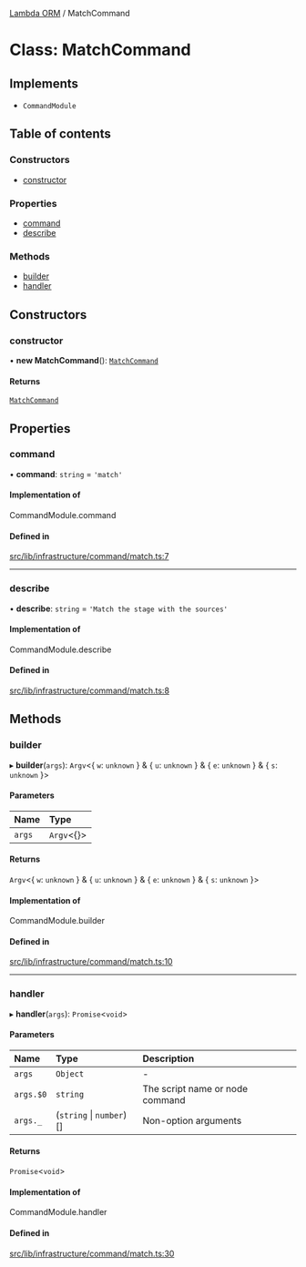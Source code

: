 [Lambda ORM](../README.md) / MatchCommand

# Class: MatchCommand

## Implements

- `CommandModule`

## Table of contents

### Constructors

- [constructor](MatchCommand.md#constructor)

### Properties

- [command](MatchCommand.md#command)
- [describe](MatchCommand.md#describe)

### Methods

- [builder](MatchCommand.md#builder)
- [handler](MatchCommand.md#handler)

## Constructors

### constructor

• **new MatchCommand**(): [`MatchCommand`](MatchCommand.md)

#### Returns

[`MatchCommand`](MatchCommand.md)

## Properties

### command

• **command**: `string` = `'match'`

#### Implementation of

CommandModule.command

#### Defined in

[src/lib/infrastructure/command/match.ts:7](https://github.com/lambda-orm/lambdaorm-cli/blob/dcf97f325baa52ff5af37395f843d59d7ba1abee/src/lib/infrastructure/command/match.ts#L7)

___

### describe

• **describe**: `string` = `'Match the stage with the sources'`

#### Implementation of

CommandModule.describe

#### Defined in

[src/lib/infrastructure/command/match.ts:8](https://github.com/lambda-orm/lambdaorm-cli/blob/dcf97f325baa52ff5af37395f843d59d7ba1abee/src/lib/infrastructure/command/match.ts#L8)

## Methods

### builder

▸ **builder**(`args`): `Argv`\<\{ `w`: `unknown`  } & \{ `u`: `unknown`  } & \{ `e`: `unknown`  } & \{ `s`: `unknown`  }\>

#### Parameters

| Name | Type |
| :------ | :------ |
| `args` | `Argv`\<{}\> |

#### Returns

`Argv`\<\{ `w`: `unknown`  } & \{ `u`: `unknown`  } & \{ `e`: `unknown`  } & \{ `s`: `unknown`  }\>

#### Implementation of

CommandModule.builder

#### Defined in

[src/lib/infrastructure/command/match.ts:10](https://github.com/lambda-orm/lambdaorm-cli/blob/dcf97f325baa52ff5af37395f843d59d7ba1abee/src/lib/infrastructure/command/match.ts#L10)

___

### handler

▸ **handler**(`args`): `Promise`\<`void`\>

#### Parameters

| Name | Type | Description |
| :------ | :------ | :------ |
| `args` | `Object` | - |
| `args.$0` | `string` | The script name or node command |
| `args._` | (`string` \| `number`)[] | Non-option arguments |

#### Returns

`Promise`\<`void`\>

#### Implementation of

CommandModule.handler

#### Defined in

[src/lib/infrastructure/command/match.ts:30](https://github.com/lambda-orm/lambdaorm-cli/blob/dcf97f325baa52ff5af37395f843d59d7ba1abee/src/lib/infrastructure/command/match.ts#L30)
